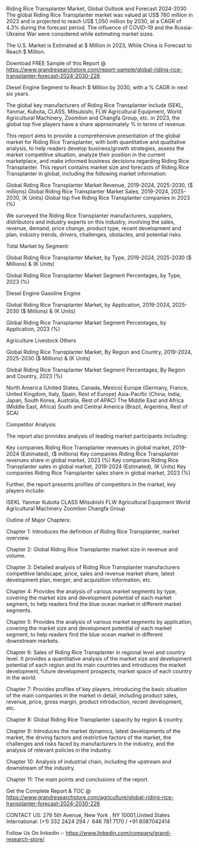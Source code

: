 Riding Rice Transplanter Market, Global Outlook and Forecast 2024-2030
The global Riding Rice Transplanter market was valued at US$ 780 million in 2023 and is projected to reach US$ 1,050 million by 2030, at a CAGR of 4.3% during the forecast period. The influence of COVID-19 and the Russia-Ukraine War were considered while estimating market sizes.

The U.S. Market is Estimated at $ Million in 2023, While China is Forecast to Reach $ Million.

Download FREE Sample of this Report @ https://www.grandresearchstore.com/report-sample/global-riding-rice-transplanter-forecast-2024-2030-226

Diesel Engine Segment to Reach $ Million by 2030, with a % CAGR in next six years.

The global key manufacturers of Riding Rice Transplanter include ISEKL, Yanmar, Kubota, CLASS, Mitsubishi, FLW Agricultural Equipment, World Agricultural Machinery, Zoomlion and Changfa Group, etc. in 2023, the global top five players have a share approximately % in terms of revenue.

This report aims to provide a comprehensive presentation of the global market for Riding Rice Transplanter, with both quantitative and qualitative analysis, to help readers develop business/growth strategies, assess the market competitive situation, analyze their position in the current marketplace, and make informed business decisions regarding Riding Rice Transplanter. This report contains market size and forecasts of Riding Rice Transplanter in global, including the following market information:

Global Riding Rice Transplanter Market Revenue, 2019-2024, 2025-2030, ($ millions)
Global Riding Rice Transplanter Market Sales, 2019-2024, 2025-2030, (K Units)
Global top five Riding Rice Transplanter companies in 2023 (%)

We surveyed the Riding Rice Transplanter manufacturers, suppliers, distributors and industry experts on this industry, involving the sales, revenue, demand, price change, product type, recent development and plan, industry trends, drivers, challenges, obstacles, and potential risks.

Total Market by Segment:

Global Riding Rice Transplanter Market, by Type, 2019-2024, 2025-2030 ($ Millions) & (K Units)

Global Riding Rice Transplanter Market Segment Percentages, by Type, 2023 (%)

Diesel Engine
Gasoline Engine

Global Riding Rice Transplanter Market, by Application, 2019-2024, 2025-2030 ($ Millions) & (K Units)

Global Riding Rice Transplanter Market Segment Percentages, by Application, 2023 (%)

Agriculture
Livestock
Others

Global Riding Rice Transplanter Market, By Region and Country, 2019-2024, 2025-2030 ($ Millions) & (K Units)

Global Riding Rice Transplanter Market Segment Percentages, By Region and Country, 2023 (%)

North America (United States, Canada, Mexico)
Europe (Germany, France, United Kingdom, Italy, Spain, Rest of Europe)
Asia-Pacific (China, India, Japan, South Korea, Australia, Rest of APAC)
The Middle East and Africa (Middle East, Africa)
South and Central America (Brazil, Argentina, Rest of SCA)

Competitor Analysis

The report also provides analysis of leading market participants including:

Key companies Riding Rice Transplanter revenues in global market, 2019-2024 (Estimated), ($ millions)
Key companies Riding Rice Transplanter revenues share in global market, 2023 (%)
Key companies Riding Rice Transplanter sales in global market, 2019-2024 (Estimated), (K Units)
Key companies Riding Rice Transplanter sales share in global market, 2023 (%)

Further, the report presents profiles of competitors in the market, key players include:

ISEKL
Yanmar
Kubota
CLASS
Mitsubishi
FLW Agricultural Equipment
World Agricultural Machinery
Zoomlion
Changfa Group

Outline of Major Chapters:

Chapter 1: Introduces the definition of Riding Rice Transplanter, market overview.

Chapter 2: Global Riding Rice Transplanter market size in revenue and volume.

Chapter 3: Detailed analysis of Riding Rice Transplanter manufacturers competitive landscape, price, sales and revenue market share, latest development plan, merger, and acquisition information, etc.

Chapter 4: Provides the analysis of various market segments by type, covering the market size and development potential of each market segment, to help readers find the blue ocean market in different market segments.

Chapter 5: Provides the analysis of various market segments by application, covering the market size and development potential of each market segment, to help readers find the blue ocean market in different downstream markets.

Chapter 6: Sales of Riding Rice Transplanter in regional level and country level. It provides a quantitative analysis of the market size and development potential of each region and its main countries and introduces the market development, future development prospects, market space of each country in the world.

Chapter 7: Provides profiles of key players, introducing the basic situation of the main companies in the market in detail, including product sales, revenue, price, gross margin, product introduction, recent development, etc.

Chapter 8: Global Riding Rice Transplanter capacity by region & country.

Chapter 9: Introduces the market dynamics, latest developments of the market, the driving factors and restrictive factors of the market, the challenges and risks faced by manufacturers in the industry, and the analysis of relevant policies in the industry.

Chapter 10: Analysis of industrial chain, including the upstream and downstream of the industry.

Chapter 11: The main points and conclusions of the report.

Get the Complete Report & TOC @ https://www.grandresearchstore.com/agriculture/global-riding-rice-transplanter-forecast-2024-2030-226

CONTACT US:
276 5th Avenue, New York , NY 10001,United States
International: (+1) 332 2424 294 /  646 781 7170 / +91 8087042414

Follow Us On linkedin :- https://www.linkedin.com/company/grand-research-store/
